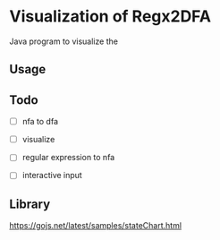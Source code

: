 # Visualization of Regx2DFA

Java program to visualize the 

## Usage



## Todo

- [ ] nfa to dfa
- [ ] visualize 
- [ ] regular expression to nfa
- [ ] interactive input



## Library

https://gojs.net/latest/samples/stateChart.html